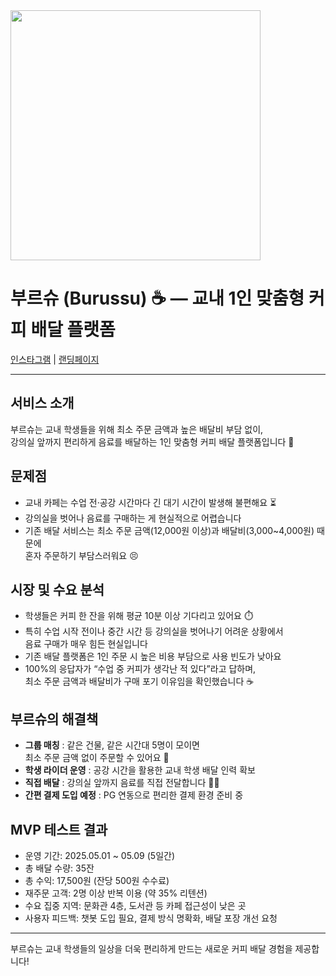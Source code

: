<img src="https://github.com/user-attachments/assets/56fc618c-a939-4f8e-ad4e-7da8588c7e1d" width="400" />

# 부르슈 (Burussu) ☕️ — 교내 1인 맞춤형 커피 배달 플랫폼

[인스타그램](https://www.instagram.com/buru_ssu/) | [랜딩페이지](https://burwssu.qshop.ai/)

---

## 서비스 소개  
부르슈는 교내 학생들을 위해 최소 주문 금액과 높은 배달비 부담 없이,  
강의실 앞까지 편리하게 음료를 배달하는 1인 맞춤형 커피 배달 플랫폼입니다 🚀  

## 문제점  
- 교내 카페는 수업 전·공강 시간마다 긴 대기 시간이 발생해 불편해요 ⏳  
- 강의실을 벗어나 음료를 구매하는 게 현실적으로 어렵습니다  
- 기존 배달 서비스는 최소 주문 금액(12,000원 이상)과 배달비(3,000~4,000원) 때문에  
  혼자 주문하기 부담스러워요 😣

## 시장 및 수요 분석  
- 학생들은 커피 한 잔을 위해 평균 10분 이상 기다리고 있어요 ⏱️  
- 특히 수업 시작 전이나 중간 시간 등 강의실을 벗어나기 어려운 상황에서  
  음료 구매가 매우 힘든 현실입니다  
- 기존 배달 플랫폼은 1인 주문 시 높은 비용 부담으로 사용 빈도가 낮아요  
- 100%의 응답자가 “수업 중 커피가 생각난 적 있다”라고 답하며,  
  최소 주문 금액과 배달비가 구매 포기 이유임을 확인했습니다 ☕️  

## 부르슈의 해결책  
- **그룹 매칭** : 같은 건물, 같은 시간대 5명이 모이면  
  최소 주문 금액 없이 주문할 수 있어요 🎉  
- **학생 라이더 운영** : 공강 시간을 활용한 교내 학생 배달 인력 확보  
- **직접 배달** : 강의실 앞까지 음료를 직접 전달합니다 🚴‍♂️  
- **간편 결제 도입 예정** : PG 연동으로 편리한 결제 환경 준비 중  

## MVP 테스트 결과  
- 운영 기간: 2025.05.01 ~ 05.09 (5일간)  
- 총 배달 수량: 35잔  
- 총 수익: 17,500원 (잔당 500원 수수료)  
- 재주문 고객: 2명 이상 반복 이용 (약 35% 리텐션)  
- 수요 집중 지역: 문화관 4층, 도서관 등 카페 접근성이 낮은 곳  
- 사용자 피드백: 챗봇 도입 필요, 결제 방식 명확화, 배달 포장 개선 요청  


---

부르슈는 교내 학생들의 일상을 더욱 편리하게 만드는 새로운 커피 배달 경험을 제공합니다!  
